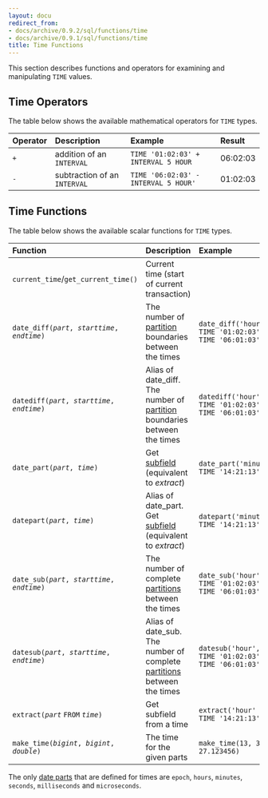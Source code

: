 ```yaml
---
layout: docu
redirect_from:
- docs/archive/0.9.2/sql/functions/time
- docs/archive/0.9.1/sql/functions/time
title: Time Functions
---
```


This section describes functions and operators for examining and manipulating `TIME` values.

## Time Operators

The table below shows the available mathematical operators for `TIME` types.

<div class="narrow_table"></div>

| Operator | Description | Example | Result |
|:-|:---|:----|:--|
| `+` | addition of an `INTERVAL` | `TIME '01:02:03' + INTERVAL 5 HOUR` | 06:02:03 |
| `-` | subtraction of an `INTERVAL` | `TIME '06:02:03' - INTERVAL 5 HOUR'` | 01:02:03 |

## Time Functions

The table below shows the available scalar functions for `TIME` types.

| Function | Description | Example | Result |
|:--|:--|:---|:--|
| `current_time`/`get_current_time()` | Current time (start of current transaction) | | |
| `date_diff(`*`part`*`, `*`starttime`*`, `*`endtime`*`)` | The number of [partition](../../sql/functions/datepart) boundaries between the times | `date_diff('hour', TIME '01:02:03', TIME '06:01:03')` | 5 |
| `datediff(`*`part`*`, `*`starttime`*`, `*`endtime`*`)` | Alias of date_diff. The number of [partition](../../sql/functions/datepart) boundaries between the times | `datediff('hour', TIME '01:02:03', TIME '06:01:03')` | 5 |
| `date_part(`*`part`*`, `*`time`*`)` | Get [subfield](../../sql/functions/datepart) (equivalent to *extract*) | `date_part('minute', TIME '14:21:13')` | 21 |
| `datepart(`*`part`*`, `*`time`*`)` | Alias of date_part. Get [subfield](../../sql/functions/datepart) (equivalent to *extract*) | `datepart('minute', TIME '14:21:13')` | 21 |
| `date_sub(`*`part`*`, `*`starttime`*`, `*`endtime`*`)` | The number of complete [partitions](../../sql/functions/datepart) between the times | `date_sub('hour', TIME '01:02:03', TIME '06:01:03')` | 4 |
| `datesub(`*`part`*`, `*`starttime`*`, `*`endtime`*`)` | Alias of date_sub. The number of complete [partitions](../../sql/functions/datepart) between the times | `datesub('hour', TIME '01:02:03', TIME '06:01:03')` | 4 |
| `extract(`*`part`* `FROM` *`time`*`)` | Get subfield from a time | `extract('hour' FROM TIME '14:21:13')` | 14 |
| `make_time(`*`bigint`*`, `*`bigint`*`, `*`double`*`)` | The time for the given parts | `make_time(13, 34, 27.123456)` | `13:34:27.123456` |

The only [date parts](../../sql/functions/datepart) that are defined for times are `epoch`, `hours`, `minutes`, `seconds`, `milliseconds` and `microseconds`.